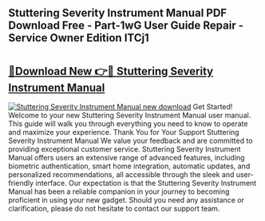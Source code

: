 ## Stuttering Severity Instrument Manual PDF Download Free - Part-1wG User Guide Repair - Service Owner Edition ITCj1

# <h2><a href="http://bc31699.oget.top/?id=Stuttering+Severity+Instrument+Manual">🔗Download New 👉🔴 Stuttering Severity Instrument Manual</a></h2>

[![Stuttering Severity Instrument Manual new download](https://i.imgur.com/5g1atiW.png)](http://bc31699.oget.top/?id=Stuttering+Severity+Instrument+Manual)
Get Started! Welcome to your new Stuttering Severity Instrument Manual user manual. This guide will walk you through everything you need to know to operate and maximize your experience. Thank You for Your Support Stuttering Severity Instrument Manual We value your feedback and are committed to providing exceptional customer service. Stuttering Severity Instrument Manual offers users an extensive range of advanced features, including biometric authentication, smart home integration, automatic updates, and personalized recommendations, all accessible through the sleek and user-friendly interface. Our expectation is that the Stuttering Severity Instrument Manual has been a reliable companion in your journey to becoming proficient in using your new gadget. Should you need any assistance or clarification, please do not hesitate to contact our support team.
